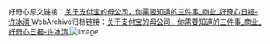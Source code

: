 好奇心原文链接：[关于支付宝的母公司，你需要知道的三件事_商业_好奇心日报-许冰清 ](https://www.qdaily.com/articles/10688.html)
WebArchive归档链接：[关于支付宝的母公司，你需要知道的三件事_商业_好奇心日报-许冰清 ](http://web.archive.org/web/20190623163140/https://www.qdaily.com/articles/10688.html)
![image](http://ww3.sinaimg.cn/large/007d5XDply1g3wc7ys3doj30u035ohdt)